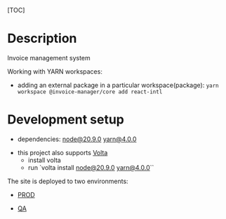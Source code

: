 [TOC]

# Description
Invoice management system

Working with YARN workspaces:

- adding an external package in a particular workspace(package):
`yarn workspace @invoice-manager/core add react-intl`

# Development setup

- dependencies: node@20.9.0 yarn@4.0.0

* this project also supports [Volta](https://docs.volta.sh/guide/getting-started)
    - install volta
    - run `volta install node@20.9.0 yarn@4.0.0``

The site is deployed to two environments:

- [PROD](https://invoice-manager-florin-asavei.netlify.app)

- [QA](https://qa-invoice-manager-florin-asavei.netlify.app)
